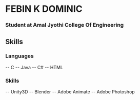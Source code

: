 # FEBIN K DOMINIC

### Student at Amal Jyothi College Of Engineering

## Skills
### Languages
-- C
-- Java
-- C#
-- HTML

### Skills
-- Unity3D
-- Blender
-- Adobe Animate
-- Adobe Photoshop

